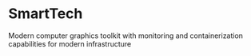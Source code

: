 # SmartTech
Modern computer graphics toolkit with monitoring and containerization capabilities for modern infrastructure
